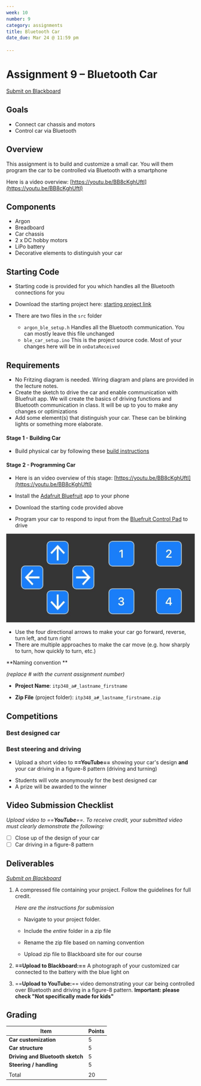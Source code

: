 ```yaml
---
week: 10
number: 9
category: assignments
title: Bluetooth Car
date_due: Mar 24 @ 11:59 pm

---
```

Assignment 9 – Bluetooth Car
============================

[Submit on Blackboard](https://blackboard.usc.edu/)

Goals
-----

-   Connect car chassis and motors
-   Control car via Bluetooth

## Overview

This assignment is to build and customize a small car. You will them program the car to be controlled via Bluetooth with a smartphone 

Here is a video overview: [https://youtu.be/BB8cKghUftI](https://youtu.be/BB8cKghUftI)

## Components

-   Argon
-   Breadboard
-   Car chassis
-   2 x DC hobby motors
-   LiPo battery
-   Decorative elements to distinguish your car

## Starting Code

* Starting code is provided for you which handles all the Bluetooth connections for you

* Download the starting project here: [starting project link](https://minhaskamal.github.io/DownGit/#/home?url=https://github.com/reparke/ITP348-Physical-Computing/tree/main/_assignments/a09_bluetooth_car/ble_car_start)
* There are two files in the `src` folder
  * `argon_ble_setup.h` Handles all the Bluetooth communication. You can mostly leave this file unchanged
  * `ble_car_setup.ino` This is the project source code. Most of your changes here will be in `onDataReceived`

## Requirements

-   No Fritzing diagram is needed. Wiring diagram and plans are provided in the
    lecture notes.
-   Create the sketch to drive the car and enable communication with Bluefruit
    app. We will create the basics of driving functions and Bluetooth
    communication in class. It will be up to you to make any changes or
    optimizations
-   Add some element(s) that distinguish your car. These can be blinking lights
    or something more elaborate.

#### Stage 1 - Building Car

* Build physical car by following these [build instructions](guide_build_chassis)

#### Stage 2 - Programming Car

* Here is an video overview of this stage: [https://youtu.be/BB8cKghUftI](https://youtu.be/BB8cKghUftI)
* Install the [Adafruit Bluefruit](https://learn.adafruit.com/bluefruit-le-connect) app to your phone
* Download the starting code provided above

* Program your car to respond to input from the [Bluefruit Control Pad](https://learn.adafruit.com/bluefruit-le-connect/controller#control-pad-2923571) to drive

![image-20220804175812521](a9_bluetooth_car.assets/image-20220804175812521.png)

* Use the four directional arrows to make your car go forward, reverse, turn left, and turn right
* There are multiple approaches to make the car move (e.g. how sharply to turn, how quickly to turn, etc.)

**Naming convention **

*(replace \# with the current assignment number)*

-   **Project Name**: `itp348_a#_lastname_firstname`

-   **Zip File** (project folder): `itp348_a#_lastname_firstname.zip`

## Competitions

### **Best designed car**

### **Best steering and driving**

* Upload a short video to **==YouTube==** showing your car's design **and** your car driving in a figure-8 pattern (driving and turning)

-   Students will vote anonymously for the best designed car
-   A prize will be awarded to the winner

## Video Submission Checklist

*Upload video to ==**YouTube**==. To receive credit, your submitted video must clearly demonstrate the following:*

- [ ] Close up of the design of your car
- [ ] Car driving in a figure-8 pattern

Deliverables
------------

*[Submit on Blackboard](https://blackboard.usc.edu)*


1. A compressed file containing your project. Follow the guidelines for full
   credit.

   *Here are the instructions for submission*


   - Navigate to your project folder.

   - Include the *entire* folder in a zip file

   - Rename the zip file based on naming convention

   - Upload zip file to Blackboard site for our course

2.  **==Upload to Blackboard:==** A photograph of your customized car connected to the battery with the blue light on
3.  ==**Upload to YouTube:**== video demonstrating your car being controlled over Bluetooth and driving in a figure-8 pattern. 
    **Important: please check "Not specifically made for kids"**

Grading
-------

| Item                             | Points |
| -------------------------------- | ------ |
| **Car customization**            | 5      |
| **Car structure**                | 5      |
| **Driving and Bluetooth sketch** | 5      |
| **Steering / handling**          | 5      |
|                                  |        |
| Total                            | 20     |

